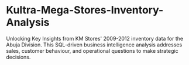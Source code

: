 # Kultra-Mega-Stores-Inventory-Analysis
Unlocking Key Insights from KM Stores' 2009-2012 inventory data for the Abuja Division. This SQL-driven business intelligence analysis addresses sales, customer behaviour, and operational questions to make  strategic decisions.
